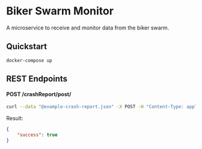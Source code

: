 # Biker Swarm Monitor

A microservice to receive and monitor data from the biker swarm.

## Quickstart

```
docker-compose up
```

## REST Endpoints

#### POST /crashReport/post/

```bash
curl --data "@example-crash-report.json" -X POST -H "Content-Type: application/json" http://localhost/production/biker-swarm-monitor/crashReports/post/
```
Result:
```json
{
    "success": true
}
```
